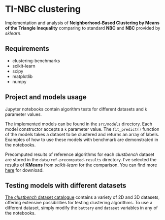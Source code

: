 # TI-NBC clustering

Implementation and analysis of **Neighborhood-Based Clustering by Means of the Triangle Inequality** comparing to standard **NBC** and **NBC** provided by *sklearn*.

## Requirements

- clustering-benchmarks
- scikit-learn
- scipy
- matplotlib
- numpy

## Project and models usage

Jupyter notebooks contain algorithm tests for different datasets and `k` parameter values.

The implemented models can be found in the `src/models` directory. Each model constructor accepts a `k` parameter value. The `fit_predict()` function of the models takes a dataset to be clustered and returns an array of labels. Examples of how to use these models with benchmark are demonstrated in the notebooks.

Precomputed results of reference algorithms for each *clustbench* dataset are stored in the `data/ref-precomputed-results` directory. I've selected the results of **KMeans** from *scikit-learn* for the comparison. You can find more [here](https://github.com/gagolews/clustering-results-v1) for download.


## Testing models with different datasets

[The *clustbench* dataset catalogue](https://clustering-benchmarks.gagolewski.com/weave/data-v1.html#wut/circles) contains a variety of 2D and 3D datasets, offering extensive possibilities for testing clustering algorithms. To use a different dataset, simply modify the `battery` and `dataset` variables in any of the notebooks.
